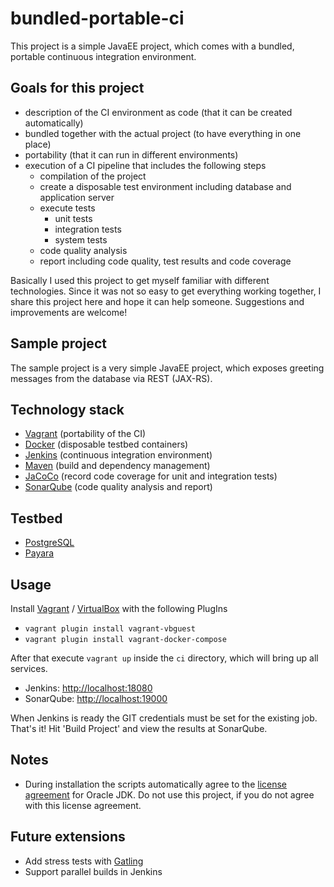 # bundled-portable-ci
This project is a simple JavaEE project, which comes with a bundled, portable continuous integration environment. 

## Goals for this project
- description of the CI environment as code (that it can be created automatically)
- bundled together with the actual project (to have everything in one place)
- portability (that it can run in different environments)
- execution of a CI pipeline that includes the following steps
    - compilation of the project
    - create a disposable test environment including database and application server
    - execute tests
        - unit tests
        - integration tests
        - system tests
    - code quality analysis
    - report including code quality, test results and code coverage

Basically I used this project to get myself familiar with different technologies. 
Since it was not so easy to get everything working together, I share this project here and hope it can help someone. Suggestions and improvements are welcome!

## Sample project
The sample project is a very simple JavaEE project, which exposes greeting messages from the database via REST (JAX-RS). 

## Technology stack
- [Vagrant](https://www.vagrantup.com) (portability of the CI)
- [Docker](https://www.docker.com) (disposable testbed containers)
- [Jenkins](https://jenkins-ci.org) (continuous integration environment)
- [Maven](https://maven.apache.org) (build and dependency management)
- [JaCoCo](http://eclemma.org/jacoco) (record code coverage for unit and integration tests)
- [SonarQube](http://www.sonarqube.org) (code quality analysis and report)

## Testbed
- [PostgreSQL](http://www.postgresql.org)
- [Payara](http://www.payara.fish)

## Usage
Install [Vagrant](http://vagrantup.com) / [VirtualBox](https://www.virtualbox.org) with the following PlugIns

- ```vagrant plugin install vagrant-vbguest```
- ```vagrant plugin install vagrant-docker-compose```

After that execute ```vagrant up``` inside the ```ci``` directory, which will bring up all services. 

- Jenkins: [http://localhost:18080](http://localhost:18080)
- SonarQube: [http://localhost:19000](http://localhost:19000)

When Jenkins is ready the GIT credentials must be set for the existing job. That's it! 
Hit 'Build Project' and view the results at SonarQube.

## Notes
- During installation the scripts automatically agree to the [license agreement](http://www.oracle.com/technetwork/java/javase/terms/license/index.html) for Oracle JDK. Do not use this project, if you do not agree with this license agreement.

## Future extensions
- Add stress tests with [Gatling](http://gatling.io)
- Support parallel builds in Jenkins
